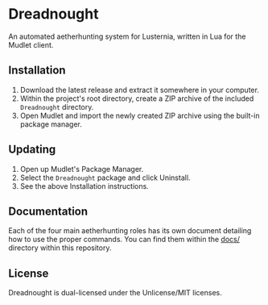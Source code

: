 Dreadnought
===========

An automated aetherhunting system for Lusternia, written in Lua for the Mudlet client.

Installation
----------

1. Download the latest release and extract it somewhere in your computer.
2. Within the project's root directory, create a ZIP archive of the included `Dreadnought` directory.
3. Open Mudlet and import the newly created ZIP archive using the built-in package manager.

Updating
--------

1. Open up Mudlet's Package Manager.
2. Select the `Dreadnought` package and click Uninstall.
3. See the above Installation instructions.

Documentation
-------------

Each of the four main aetherhunting roles has its own document detailing how to use the proper commands. You can find them within the [docs/](./docs/) directory within this repository.

License
-------

Dreadnought is dual-licensed under the Unlicense/MIT licenses.